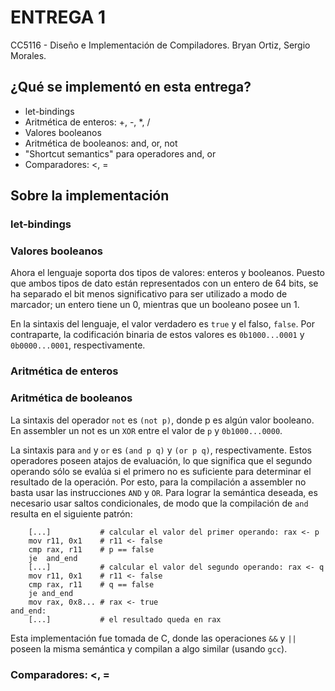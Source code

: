 # ENTREGA 1
CC5116 - Diseño e Implementación de Compiladores.
Bryan Ortiz, Sergio Morales.

## ¿Qué se implementó en esta entrega?
- let-bindings
- Aritmética de enteros: +, -, *, /
- Valores booleanos
- Aritmética de booleanos: and, or, not
- "Shortcut semantics" para operadores and, or
- Comparadores: <, =

## Sobre la implementación

### let-bindings

### Valores booleanos
Ahora el lenguaje soporta dos tipos de valores: enteros y booleanos. Puesto que ambos tipos de dato están representados con un entero de 64 bits, se ha separado el bit menos significativo para ser utilizado a modo de marcador; un entero tiene un 0, mientras que un booleano posee un 1.

En la sintaxis del lenguaje, el valor verdadero es `true` y el falso, `false`. Por contraparte, la codificación binaria de estos valores es `0b1000...0001` y `0b0000...0001`, respectivamente. 

### Aritmética de enteros

### Aritmética de booleanos
La sintaxis del operador `not` es `(not p)`, donde p es algún valor booleano. En assembler un not es un `XOR` entre el valor de `p` y `0b1000...0000`.

La sintaxis para `and` y `or` es `(and p q)` y `(or p q)`, respectivamente. Estos operadores poseen atajos de evaluación, lo que significa que el segundo operando sólo se evalúa si el primero no es suficiente para determinar el resultado de la operación. Por esto, para la compilación a assembler no basta usar las instrucciones `AND` y `OR`. Para lograr la semántica deseada, es necesario usar saltos condicionales, de modo que la compilación de `and` resulta en el siguiente patrón:
```
    [...]           # calcular el valor del primer operando: rax <- p
    mov r11, 0x1    # r11 <- false
    cmp rax, r11    # p == false
    je  and_end      
    [...]           # calcular el valor del segundo operando: rax <- q
    mov r11, 0x1    # r11 <- false
    cmp rax, r11    # q == false
    je and_end
    mov rax, 0x8... # rax <- true
and_end:
    [...]           # el resultado queda en rax
```
Esta implementación fue tomada de C, donde las operaciones `&&` y `||` poseen la misma semántica y compilan a algo similar (usando `gcc`).

### Comparadores: <, =

